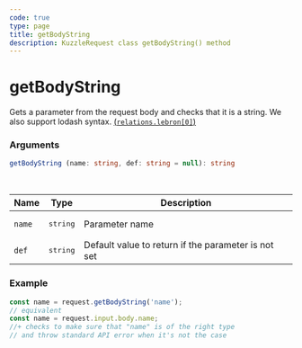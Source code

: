 ```yaml
---
code: true
type: page
title: getBodyString
description: KuzzleRequest class getBodyString() method
---
```


# getBodyString

<SinceBadge version="auto-version" />

Gets a parameter from the request body and checks that it is a string.
We also support lodash syntax. [(`relations.lebron[0]`)](https://lodash.com/docs/4.17.15#get)

### Arguments

```ts
getBodyString (name: string, def: string = null): string
```

</br>

| Name   | Type              | Description    |
|--------|-------------------|----------------|
| `name` | <pre>string</pre> | Parameter name |
| `def` | <pre>string</pre> | Default value to return if the parameter is not set |


### Example

```ts
const name = request.getBodyString('name');
// equivalent
const name = request.input.body.name;
//+ checks to make sure that "name" is of the right type
// and throw standard API error when it's not the case
```
